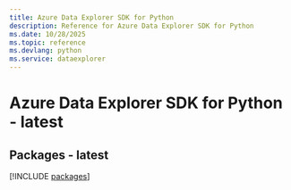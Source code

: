```yaml
---
title: Azure Data Explorer SDK for Python
description: Reference for Azure Data Explorer SDK for Python
ms.date: 10/28/2025
ms.topic: reference
ms.devlang: python
ms.service: dataexplorer
---
```

# Azure Data Explorer SDK for Python - latest
## Packages - latest
[!INCLUDE [packages](data-explorer-index.md)]